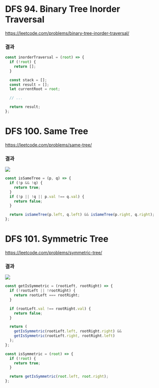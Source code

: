 # DFS 94. Binary Tree Inorder Traversal

https://leetcode.com/problems/binary-tree-inorder-traversal/

### 결과

```js
const inorderTraversal = (root) => {
  if (!root) {
    return [];
  }

  const stack = [];
  const result = [];
  let currentRoot = root;

  // ...

  return result;
};
```

# DFS 100. Same Tree

https://leetcode.com/problems/same-tree/

### 결과

![](https://velog.velcdn.com/images/nsunny0908/post/c7c10dc1-54c4-47ec-b2af-f1c12b4adfc0/image.png)

```js
const isSameTree = (p, q) => {
  if (!p && !q) {
    return true;
  }
  if (!p || !q || p.val !== q.val) {
    return false;
  }

  return isSameTree(p.left, q.left) && isSameTree(p.right, q.right);
};
```

# DFS 101. Symmetric Tree

https://leetcode.com/problems/symmetric-tree/

### 결과

![](https://velog.velcdn.com/images/nsunny0908/post/73570345-4e9e-447c-9679-85392626abb3/image.png)

```js
const getIsSymmetric = (rootLeft, rootRight) => {
  if (!rootLeft || !rootRight) {
    return rootLeft === rootRight;
  }

  if (rootLeft.val !== rootRight.val) {
    return false;
  }

  return (
    getIsSymmetric(rootLeft.left, rootRight.right) &&
    getIsSymmetric(rootLeft.right, rootRight.left)
  );
};

const isSymmetric = (root) => {
  if (!root) {
    return true;
  }

  return getIsSymmetric(root.left, root.right);
};
```
